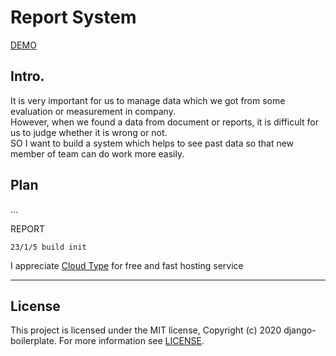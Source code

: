 # Report System
[DEMO](https://port-0-python-django-report-system-53px25lbxplfd0.gksl2.cloudtype.app/)


## Intro.
It is very important for us to manage data which we got from some evaluation or measurement in company.     
However, when we found a data from document or reports,  it is difficult for us to judge whether it is wrong or not.     
SO I want to build a system which helps to see past data so that new member of team can do work more easily.   

## Plan
...


REPORT
```
23/1/5 build init
```


 I appreciate [Cloud Type](https://cloudtype.io/) for free and fast hosting service

 ---
## License
This project is licensed under the MIT license, Copyright (c) 2020 django-boilerplate. For more information see [LICENSE].

[LICENSE]: <https://github.com/beingbiplov/django-boilerplate/blob/master/LICENSE>